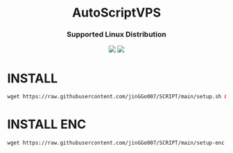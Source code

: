 <h1 align="center">AutoScriptVPS</h1>

<h3 align="center">Supported Linux Distribution</h3>
<p align="center"><img src="https://img.shields.io/static/v1?style=for-the-badge&logo=debian&label=Debian%2010&message=Buster&color=red"> <img src="https://img.shields.io/static/v1?style=for-the-badge&logo=ubuntu&label=Ubuntu%2018&message=18.04 LTS&color=red"> </p>


# INSTALL

```html
wget https://raw.githubusercontent.com/jinGGo007/SCRIPT/main/setup.sh && chmod +x setup.sh && ./setup.sh
  ```

# INSTALL ENC
```html
wget https://raw.githubusercontent.com/jinGGo007/SCRIPT/main/setup-enc.sh && chmod +x setup-enc.sh && .setup-enc.sh
  ```
